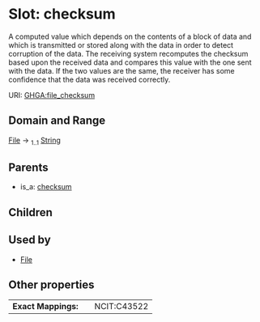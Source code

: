 
# Slot: checksum


A computed value which depends on the contents of a block of data and which is transmitted or stored along with the data in order to detect corruption of the data. The receiving system recomputes the checksum based upon the received data and compares this value with the one sent with the data. If the two values are the same, the receiver has some confidence that the data was received correctly.

URI: [GHGA:file_checksum](https://w3id.org/GHGA/file_checksum)


## Domain and Range

[File](File.md) &#8594;  <sub>1..1</sub> [String](types/String.md)

## Parents

 *  is_a: [checksum](checksum.md)

## Children


## Used by

 * [File](File.md)

## Other properties

|  |  |  |
| --- | --- | --- |
| **Exact Mappings:** | | NCIT:C43522 |

